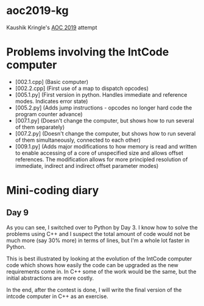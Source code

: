 # aoc2019-kg
Kaushik Kringle's [AOC 2019](https://adventofcode.com/2019) attempt

# Problems involving the IntCode computer

- [002.1.cpp] (Basic computer)
- [002.2.cpp] (First use of a map to dispatch opcodes)
- [005.1.py] (First version in python. Handles immediate and reference
  modes. Indicates error state)
- [005.2.py] (Adds jump instructions - opcodes no longer hard code the
  program counter advance)
- [007.1.py] (Doesn't change the computer, but shows how to run several
  of them separately)
- [007.2.py] (Doesn't change the computer, but shows how to run several
  of them simultaneously, connected to each other)
- [009.1.py] (Adds major modifications to how memory is read and written
  to enable accessing of a core of unspecified size and allows offset
  references. The modification allows for more principled resolution of
  immediate, indirect and indirect offset parameter modes)

# Mini-coding diary

## Day 9
As you can see, I switched over to Python by Day 3. I know how to solve
the problems using C++ and I suspect the total amount of code would not
be much more (say 30% more) in terms of lines, but I'm a whole lot
faster in Python.

This is best illustrated by looking at the evolution of the IntCode
computer code which shows how easily the code can be upgraded as the new
requirements come in. In C++ some of the work would be the same, but the
initial abstractions are more costly. 

In the end, after the contest is done, I will write the final version of
the intcode computer in C++ as an exercise.
